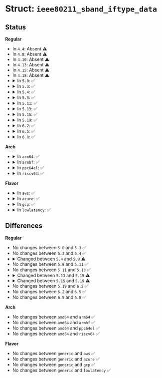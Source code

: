 # Struct: <code>ieee80211_sband_iftype_data</code>

## Status
<b>Regular</b>
<ul>
<li>
In <code>4.4</code>: Absent ⚠️
</li>
<li>
In <code>4.8</code>: Absent ⚠️
</li>
<li>
In <code>4.10</code>: Absent ⚠️
</li>
<li>
In <code>4.13</code>: Absent ⚠️
</li>
<li>
In <code>4.15</code>: Absent ⚠️
</li>
<li>
In <code>4.18</code>: Absent ⚠️
</li>
<li>
<details>
<summary>In <code>5.0</code>: ✅</summary>

```c
struct ieee80211_sband_iftype_data {
    u16 types_mask;
    struct ieee80211_sta_he_cap he_cap;
};
```
</details>
</li>
<li>
<details>
<summary>In <code>5.3</code>: ✅</summary>

```c
struct ieee80211_sband_iftype_data {
    u16 types_mask;
    struct ieee80211_sta_he_cap he_cap;
};
```
</details>
</li>
<li>
<details>
<summary>In <code>5.4</code>: ✅</summary>

```c
struct ieee80211_sband_iftype_data {
    u16 types_mask;
    struct ieee80211_sta_he_cap he_cap;
};
```
</details>
</li>
<li>
<details>
<summary>In <code>5.8</code>: ✅</summary>

```c
struct ieee80211_sband_iftype_data {
    u16 types_mask;
    struct ieee80211_sta_he_cap he_cap;
    struct ieee80211_he_6ghz_capa he_6ghz_capa;
};
```
</details>
</li>
<li>
<details>
<summary>In <code>5.11</code>: ✅</summary>

```c
struct ieee80211_sband_iftype_data {
    u16 types_mask;
    struct ieee80211_sta_he_cap he_cap;
    struct ieee80211_he_6ghz_capa he_6ghz_capa;
};
```
</details>
</li>
<li>
<details>
<summary>In <code>5.13</code>: ✅</summary>

```c
struct ieee80211_sband_iftype_data {
    u16 types_mask;
    struct ieee80211_sta_he_cap he_cap;
    struct ieee80211_he_6ghz_capa he_6ghz_capa;
};
```
</details>
</li>
<li>
<details>
<summary>In <code>5.15</code>: ✅</summary>

```c
struct ieee80211_sband_iftype_data {
    u16 types_mask;
    struct ieee80211_sta_he_cap he_cap;
    struct ieee80211_he_6ghz_capa he_6ghz_capa;
    struct (anon) vendor_elems;
};
```
</details>
</li>
<li>
<details>
<summary>In <code>5.19</code>: ✅</summary>

```c
struct ieee80211_sband_iftype_data {
    u16 types_mask;
    struct ieee80211_sta_he_cap he_cap;
    struct ieee80211_he_6ghz_capa he_6ghz_capa;
    struct ieee80211_sta_eht_cap eht_cap;
    struct (anon) vendor_elems;
};
```
</details>
</li>
<li>
<details>
<summary>In <code>6.2</code>: ✅</summary>

```c
struct ieee80211_sband_iftype_data {
    u16 types_mask;
    struct ieee80211_sta_he_cap he_cap;
    struct ieee80211_he_6ghz_capa he_6ghz_capa;
    struct ieee80211_sta_eht_cap eht_cap;
    struct (anon) vendor_elems;
};
```
</details>
</li>
<li>
<details>
<summary>In <code>6.5</code>: ✅</summary>

```c
struct ieee80211_sband_iftype_data {
    u16 types_mask;
    struct ieee80211_sta_he_cap he_cap;
    struct ieee80211_he_6ghz_capa he_6ghz_capa;
    struct ieee80211_sta_eht_cap eht_cap;
    struct (anon) vendor_elems;
};
```
</details>
</li>
<li>
<details>
<summary>In <code>6.8</code>: ✅</summary>

```c
struct ieee80211_sband_iftype_data {
    u16 types_mask;
    struct ieee80211_sta_he_cap he_cap;
    struct ieee80211_he_6ghz_capa he_6ghz_capa;
    struct ieee80211_sta_eht_cap eht_cap;
    struct (anon) vendor_elems;
};
```
</details>
</li>
</ul>
<b>Arch</b>
<ul>
<li>
<details>
<summary>In <code>arm64</code>: ✅</summary>

```c
struct ieee80211_sband_iftype_data {
    u16 types_mask;
    struct ieee80211_sta_he_cap he_cap;
};
```
</details>
</li>
<li>
<details>
<summary>In <code>armhf</code>: ✅</summary>

```c
struct ieee80211_sband_iftype_data {
    u16 types_mask;
    struct ieee80211_sta_he_cap he_cap;
};
```
</details>
</li>
<li>
<details>
<summary>In <code>ppc64el</code>: ✅</summary>

```c
struct ieee80211_sband_iftype_data {
    u16 types_mask;
    struct ieee80211_sta_he_cap he_cap;
};
```
</details>
</li>
<li>
<details>
<summary>In <code>riscv64</code>: ✅</summary>

```c
struct ieee80211_sband_iftype_data {
    u16 types_mask;
    struct ieee80211_sta_he_cap he_cap;
};
```
</details>
</li>
</ul>
<b>Flavor</b>
<ul>
<li>
<details>
<summary>In <code>aws</code>: ✅</summary>

```c
struct ieee80211_sband_iftype_data {
    u16 types_mask;
    struct ieee80211_sta_he_cap he_cap;
};
```
</details>
</li>
<li>
<details>
<summary>In <code>azure</code>: ✅</summary>

```c
struct ieee80211_sband_iftype_data {
    u16 types_mask;
    struct ieee80211_sta_he_cap he_cap;
};
```
</details>
</li>
<li>
<details>
<summary>In <code>gcp</code>: ✅</summary>

```c
struct ieee80211_sband_iftype_data {
    u16 types_mask;
    struct ieee80211_sta_he_cap he_cap;
};
```
</details>
</li>
<li>
<details>
<summary>In <code>lowlatency</code>: ✅</summary>

```c
struct ieee80211_sband_iftype_data {
    u16 types_mask;
    struct ieee80211_sta_he_cap he_cap;
};
```
</details>
</li>
</ul>

## Differences
<b>Regular</b>
<ul>
<li>
No changes between <code>5.0</code> and <code>5.3</code> ✅
</li>
<li>
No changes between <code>5.3</code> and <code>5.4</code> ✅
</li>
<li>
<details>
<summary>Changed between <code>5.4</code> and <code>5.8</code> ⚠️</summary>
<ul>
<li>
<b>Field added. </b>
<code>struct ieee80211_he_6ghz_capa he_6ghz_capa</code>
</li>
</ul>
</details>
</li>
<li>
No changes between <code>5.8</code> and <code>5.11</code> ✅
</li>
<li>
No changes between <code>5.11</code> and <code>5.13</code> ✅
</li>
<li>
<details>
<summary>Changed between <code>5.13</code> and <code>5.15</code> ⚠️</summary>
<ul>
<li>
<b>Field added. </b>
<code>struct (anon) vendor_elems</code>
</li>
</ul>
</details>
</li>
<li>
<details>
<summary>Changed between <code>5.15</code> and <code>5.19</code> ⚠️</summary>
<ul>
<li>
<b>Field added. </b>
<code>struct ieee80211_sta_eht_cap eht_cap</code>
</li>
</ul>
</details>
</li>
<li>
No changes between <code>5.19</code> and <code>6.2</code> ✅
</li>
<li>
No changes between <code>6.2</code> and <code>6.5</code> ✅
</li>
<li>
No changes between <code>6.5</code> and <code>6.8</code> ✅
</li>
</ul>
<b>Arch</b>
<ul>
<li>
No changes between <code>amd64</code> and <code>arm64</code> ✅
</li>
<li>
No changes between <code>amd64</code> and <code>armhf</code> ✅
</li>
<li>
No changes between <code>amd64</code> and <code>ppc64el</code> ✅
</li>
<li>
No changes between <code>amd64</code> and <code>riscv64</code> ✅
</li>
</ul>
<b>Flavor</b>
<ul>
<li>
No changes between <code>generic</code> and <code>aws</code> ✅
</li>
<li>
No changes between <code>generic</code> and <code>azure</code> ✅
</li>
<li>
No changes between <code>generic</code> and <code>gcp</code> ✅
</li>
<li>
No changes between <code>generic</code> and <code>lowlatency</code> ✅
</li>
</ul>
